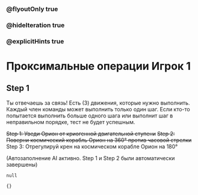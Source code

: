 ### @flyoutOnly true
### @hideIteration true
### @explicitHints true

# Проксимальные операции Игрок 1

## Step 1
Ты отвечаешь за связь! Есть (3) движения, которые нужно выполнить. Каждый член команды может выполнить только один шаг. Если кто-то попытается выполнить больше одного шага или выполнит шаг в неправильном порядке, тест не будет успешным.

~~Step 1: Уведи Орион от криогенной двигательной ступени~~
~~Step 2: Поверни космический корабль Орион на 360° против часовой стрелки~~
Step 3: Отрегулируй крен на космическом корабле Орион на 180°

(Автозаполнение AI активно. Step 1 и Step 2 были автоматически завершены)


```ghost
null
```
```template
{}
```